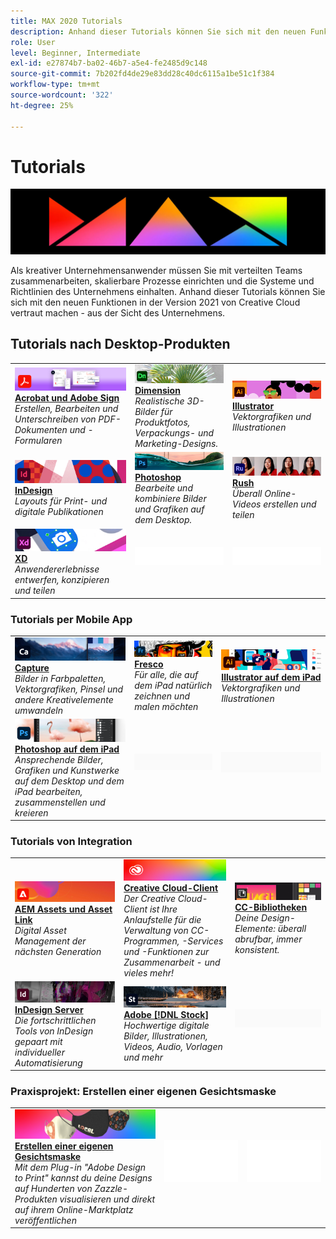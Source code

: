 ```yaml
---
title: MAX 2020 Tutorials
description: Anhand dieser Tutorials können Sie sich mit den neuen Funktionen in der Version 2021 von Creative Cloud vertraut machen - aus der Sicht des Unternehmens.
role: User
level: Beginner, Intermediate
exl-id: e27874b7-ba02-46b7-a5e4-fe2485d9c148
source-git-commit: 7b202fd4de29e83dd28c40dc6115a1be51c1f384
workflow-type: tm+mt
source-wordcount: '322'
ht-degree: 25%

---
```


# Tutorials

![Max 2020 Hero Image](../assets/MAX.jpg)

Als kreativer Unternehmensanwender müssen Sie mit verteilten Teams zusammenarbeiten, skalierbare Prozesse einrichten und die Systeme und Richtlinien des Unternehmens einhalten. Anhand dieser Tutorials können Sie sich mit den neuen Funktionen in der Version 2021 von Creative Cloud vertraut machen - aus der Sicht des Unternehmens.

## Tutorials nach Desktop-Produkten

<table style="table-layout:fixed">
<tr>
 <td>
    <a href="acrobat-sign.md">
      <img alt="Acrobat und Adobe Sign" src="../assets/DC.jpg" />
    </a>
    <div>
    <a href="acrobat-sign.md"><strong>Acrobat und Adobe Sign</strong></a>
    </div>
    <em>Erstellen, Bearbeiten und Unterschreiben von PDF-Dokumenten und -Formularen</em>
    <br>
  </td>
  <td>
    <a href="dimension.md">
      <img alt="Dimension" src="../assets/Dimenio.jpg" />
    </a>
    <div>
    <a href="dimension.md"><strong>Dimension</strong></a>
    </div>
    <em>Realistische 3D-Bilder für Produktfotos, Verpackungs- und Marketing-Designs.</em>
    <br>
  </td>
  <td>
    <a href="illustrator.md">
      <img alt="Illustrator" src="../assets/Illustrator.jpg" />
    </a>
    <div>
    <a href="illustrator.md"><strong>Illustrator</strong></a>
    </div>
    <em>Vektorgrafiken und Illustrationen</em>
    <br>
  </td>
</tr>
<tr>
 <td>
    <a href="indesign.md">
      <img alt="InDesign" src="../assets/InDesign.jpg" />
    </a>
    <div>
    <a href="indesign.md"><strong>InDesign</strong></a>
    </div>
    <em>Layouts für Print- und digitale Publikationen</em>
    <br>
  </td>
  <td>
    <a href="photoshop.md">
      <img alt="Photoshop" src="../assets/Photoshop.jpg" />
    </a>
    <div>
    <a href="photoshop.md"><strong>Photoshop</strong></a>
    </div>
    <em>Bearbeite und kombiniere Bilder und Grafiken auf dem Desktop.</em>
    <br>
  </td>
  <td>
    <a href="rush.md">
      <img alt="Rush" src="../assets/Rush.jpg" />
    </a>
    <div>
    <a href="rush.md"><strong>Rush</strong></a>
    </div>
    <em>Überall Online-Videos erstellen und teilen</em>
    <br>
  </td>
</tr>
<tr>
 <td>
    <a href="xd.md">
      <img alt="XD" src="../assets/XD.jpg" />
    </a>
    <div>
    <a href="xd.md"><strong>XD</strong></a>
    </div>
    <em>Anwendererlebnisse entwerfen, konzipieren und teilen</em>
    <br>
  </td>
  <td>
    <img alt="Spacer" src="../assets/WhiteBanner_Spacer.png" />
    <div>
    <br>
  </td>
  <td>
    <img alt="Spacer" src="../assets/WhiteBanner_Spacer.png" />
    <div>
    <br>
  </td>
</tr>
</table>

### Tutorials per Mobile App

<table style="table-layout:fixed">
<tr>
 <td>
    <a href="capture.md">
      <img alt="Capture" src="../assets/Capture.jpg" />
    </a>
    <div>
    <a href="capture.md"><strong>Capture</strong></a>
    </div>
    <em>Bilder in Farbpaletten, Vektorgrafiken, Pinsel und andere Kreativelemente umwandeln</em>
    <br>
  </td>
  <td>
    <a href="fresco.md">
      <img alt="Fresco" src="../assets/Fresco.jpg" />
    </a>
    <div>
    <a href="fresco.md"><strong>Fresco</strong></a>
    </div>
    <em>Für alle, die auf dem iPad natürlich zeichnen und malen möchten</em>
    <br>
  </td>
  <td>
    <a href="illustratoripad.md">
      <img alt="Illustrator auf dem iPad" src="../assets/AIoniPad.jpg" />
    </a>
    <div>
    <a href="illustratoripad.md"><strong>Illustrator auf dem iPad</strong></a>
    </div>
    <em>Vektorgrafiken und Illustrationen</em>
    <br>
  </td>
</tr>
<tr>
 <td>
    <a href="photoshopipad.md">
      <img alt="Photoshop auf dem iPad" src="../assets/PSoniPad.jpg" />
    </a>
    <div>
    <a href="photoshopipad.md"><strong>Photoshop auf dem iPad</strong></a>
    </div>
    <em>Ansprechende Bilder, Grafiken und Kunstwerke auf dem Desktop und dem iPad bearbeiten, zusammenstellen und kreieren</em>
    <br>
  </td>
  <td>
    <img alt="Spacer" src="../assets/GrayBanner_Spacer.png" />
    <div>
    <br>
  </td>
  <td>
    <img alt="Spacer" src="../assets/GrayBanner_Spacer.png" />
    <div>
    <br>
  </td>
</tr>
</table>

### Tutorials von Integration

<table style="table-layout:fixed">
<tr>
 <td>
    <a href="aem.md">
      <img alt="AEM Assets und Asset Link" src="../assets/AEM.jpg" />
    </a>
    <div>
    <a href="aem.md"><strong>AEM Assets und Asset Link</strong></a>
    </div>
    <em>Digital Asset Management der nächsten Generation</em>
    <br>
  </td>
  <td>
    <a href="creativeclouddesktopapp.md">
      <img alt="Creative Cloud-Client" src="../assets/CCDA.jpg" />
    </a>
    <div>
    <a href="creativeclouddesktopapp.md"><strong>Creative Cloud-Client</strong></a>
    </div>
    <em>Der Creative Cloud-Client ist Ihre Anlaufstelle für die Verwaltung von CC-Programmen, -Services und -Funktionen zur Zusammenarbeit - und vieles mehr!</em>
    <br>
  </td>
  <td>
    <a href="cclibraries.md">
      <img alt="CC-Bibliotheken" src="../assets/CCLibs.jpg" />
    </a>
    <div>
    <a href="cclibraries.md"><strong>CC-Bibliotheken</strong></a>
    </div>
    <em>Deine Design-Elemente: überall abrufbar, immer konsistent.</em>
    <br>
  </td>
</tr>
<tr>
<td>
    <a href="indesignserver.md">
      <img alt="InDesign Server" src="../assets/InDesignServer.jpg" />
    </a>
    <div>
    <a href="indesignserver.md"><strong>InDesign Server</strong></a>
    </div>
    <em>Die fortschrittlichen Tools von InDesign gepaart mit individueller Automatisierung</em>
    <br>
  </td>
 <td>
    <a href="stock.md">
      <img alt="Adobe Stock" src="../assets/Stock.jpg" />
    </a>
    <div>
    <a href="stock.md"><strong>Adobe [!DNL Stock]</strong></a>
    </div>
    <em>Hochwertige digitale Bilder, Illustrationen, Videos, Audio, Vorlagen und mehr</em>
    <br>
  </td>
  <td>
    <img alt="Spacer" src="../assets/GrayBanner_Spacer.png" />
    <div>
    <br>
  </td>
</tr>
</table>

### Praxisprojekt: Erstellen einer eigenen Gesichtsmaske

<table style="table-layout:fixed">
<tr>
 <td>
    <a href="handsonproject.md">
      <img alt="Erstellen einer eigenen Gesichtsmaske" src="../assets/faceMaskSplash.jpg" />
    </a>
    <div>
    <a href="handsonproject.md"><strong>Erstellen einer eigenen Gesichtsmaske</strong></a>
    </div>
    <em>Mit dem Plug-in "Adobe Design to Print" kannst du deine Designs auf Hunderten von Zazzle-Produkten visualisieren und direkt auf ihrem Online-Marktplatz veröffentlichen</em>
    <br>
  </td>
  <td>
    <img alt="Spacer" src="../assets/Whitespacer.png" />
    <div>
    <br>
  </td>
  <td>
    <img alt="Spacer" src="../assets/Whitespacer.png" />
    <div>
    <br>
  </td>
</tr>
</table>
